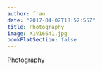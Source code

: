 ```yaml
---
author: fran
date: "2017-04-02T18:52:55Z"
title: Photography
image: X1V16641.jpg
bookFlatSection: false
---
```


Photography 